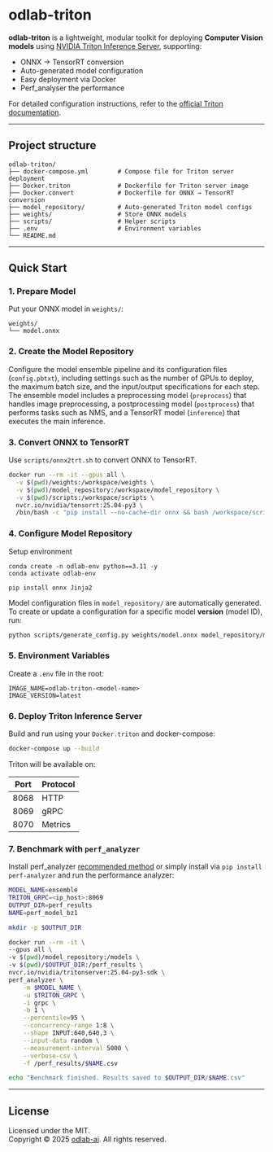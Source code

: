 # odlab-triton

**odlab-triton** is a lightweight, modular toolkit for deploying **Computer Vision models** using [NVIDIA Triton Inference Server](https://developer.nvidia.com/nvidia-triton-inference-server), supporting:
- ONNX → TensorRT conversion  
- Auto-generated model configuration  
- Easy deployment via Docker  
- Perf_analyser the performance 

For detailed configuration instructions, refer to the [official Triton documentation](<https://docs.nvidia.com/deeplearning/triton-inference-server/archives/triton_inference_server_1120/triton-inference-server-guide/docs/index.html>).

---

## Project structure
```
odlab-triton/
├── docker-compose.yml        # Compose file for Triton server deployment
├── Docker.triton             # Dockerfile for Triton server image
├── Docker.convert            # Dockerfile for ONNX → TensorRT conversion
├── model_repository/         # Auto-generated Triton model configs
├── weights/                  # Store ONNX models
├── scripts/                  # Helper scripts
├── .env                      # Environment variables
└── README.md
```

---

## Quick Start

### 1. Prepare Model  
Put your ONNX model in `weights/`:

```
weights/
└── model.onnx
```

### 2. Create the Model Repository

Configure the model ensemble pipeline and its configuration files (`config.pbtxt`), including settings such as the number of GPUs to deploy, the maximum batch size, and the input/output specifications for each step. The ensemble model includes a preprocessing model (`preprocess`) that handles image preprocessing, a postprocessing model (`postprocess`) that performs tasks such as NMS, and a TensorRT model (`inference`) that executes the main inference.


### 3. Convert ONNX to TensorRT  

Use `scripts/onnx2trt.sh` to convert ONNX to TensorRT.

```bash
docker run --rm -it --gpus all \
  -v $(pwd)/weights:/workspace/weights \
  -v $(pwd)/model_repository:/workspace/model_repository \
  -v $(pwd)/scripts:/workspace/scripts \
  nvcr.io/nvidia/tensorrt:25.04-py3 \
  /bin/bash -c "pip install --no-cache-dir onnx && bash /workspace/scripts/onnx2trt.sh"
```

### 4. Configure Model Repository  

Setup environment
```
conda create -n odlab-env python==3.11 -y
conda activate odlab-env

pip install onnx Jinja2
```

Model configuration files in `model_repository/` are automatically generated.  
To create or update a configuration for a specific model **version** (model ID), run:
```bash
python scripts/generate_config.py weights/model.onnx model_repository/model
```


### 5. Environment Variables  

Create a `.env` file in the root:

```env
IMAGE_NAME=odlab-triton-<model-name>
IMAGE_VERSION=latest
```

### 6. Deploy Triton Inference Server  

Build and run using your `Docker.triton` and docker-compose:

```bash
docker-compose up --build
```

Triton will be available on:

| Port | Protocol |
|------|----------|
| 8068 | HTTP     |
| 8069 | gRPC     |
| 8070 | Metrics  |


### 7. Benchmark with `perf_analyzer`
Install perf_analyzer
[recommended method](https://github.com/triton-inference-server/perf_analyzer/blob/main/docs/install.md) or simply install via
`pip install perf-analyzer`
and run the performance analyzer:
```bash
MODEL_NAME=ensemble
TRITON_GRPC=<ip_host>:8069
OUTPUT_DIR=perf_results
NAME=perf_model_bz1

mkdir -p $OUTPUT_DIR

docker run --rm -it \
--gpus all \
-v $(pwd)/model_repository:/models \
-v $(pwd)/$OUTPUT_DIR:/perf_results \
nvcr.io/nvidia/tritonserver:25.04-py3-sdk \
perf_analyzer \
    -m $MODEL_NAME \
    -u $TRITON_GRPC \
    -i grpc \
    -b 1 \
    --percentile=95 \
    --concurrency-range 1:8 \
    --shape INPUT:640,640,3 \
    --input-data random \
    --measurement-interval 5000 \
    --verbose-csv \
    -f /perf_results/$NAME.csv

echo "Benchmark finished. Results saved to $OUTPUT_DIR/$NAME.csv"
```
---

## License  

Licensed under the MIT.  
Copyright © 2025 [odlab-ai](https://github.com/odlab-ai). All rights reserved.
